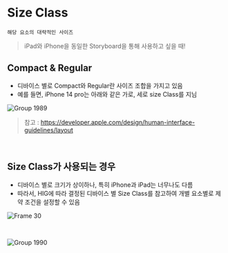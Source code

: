 # Size Class
`해당 요소의 대략적인 사이즈`
> iPad와 iPhone을 동일한 Storyboard을 통해 사용하고 싶을 때! 

## Compact & Regular
- 디바이스 별로 Compact와 Regular란 사이즈 조합을 가지고 있음
- 예를 들면, iPhone 14 pro는 아래와 같은 가로, 세로 size Class를 지님

![Group 1989](https://github.com/onthelots/iOS-Learning/assets/107039500/c1779ff3-9ea1-43b5-9697-d3864d9f2e31)

> 참고 : https://developer.apple.com/design/human-interface-guidelines/layout


<br> 

## Size Class가 사용되는 경우
- 디바이스 별로 크기가 상이하나, 특히 iPhone과 iPad는 너무나도 다름
- 따라서, HIG에 따라 결정된 디바이스 별 Size Class를 참고하여 개별 요소별로 제약 조건을 설정할 수 있음

![Frame 30](https://github.com/onthelots/iOS-Learning/assets/107039500/682401d3-70f6-438a-b2d2-4b78e013823f)

<br> 

![Group 1990](https://github.com/onthelots/iOS-Learning/assets/107039500/32dde286-72a3-4795-9bfe-b02c1127f785)


